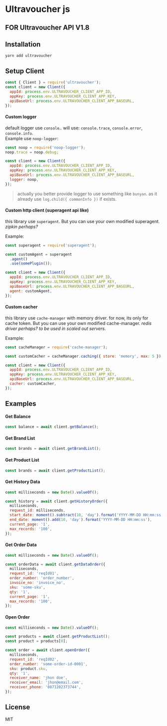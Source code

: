 # Ultravoucher js


## **FOR Ultravoucher API V1.8**

## Installation

```
yarn add ultravoucher
```

## Setup Client

```javascript
const { Client } = require('ultravoucher');
const client = new Client({
  appId: process.env.ULTRAVOUCHER_CLIENT_APP_ID,
  appKey: process.env.ULTRAVOUCHER_CLIENT_APP_KEY,
  apiBaseUrl: process.env.ULTRAVOUCHER_CLIENT_APP_BASEURL,
});
```

#### Custom logger

default logger use `console`.. will use: `console.trace`, `console.error`, `console.info`.  
Example use `noop-logger`:

```javascript
const noop = require('noop-logger');
noop.trace = noop.debug;

const client = new Client({
  appId: process.env.ULTRAVOUCHER_CLIENT_APP_ID,
  appKey: process.env.ULTRAVOUCHER_CLIENT_APP_KEY,
  apiBaseUrl: process.env.ULTRAVOUCHER_CLIENT_APP_BASEURL,
  logger: noop,
});
```

> actually you better provide logger to use something like `bunyan`. as it already use `log.child({ commonInfo })` if exists.


#### Custom http client (superagent api like)

this library use `superagent`. But you can use your own modified superagent. *zipkin perhaps?*

Example:

```javascript
const superagent = require('superagent');

const customAgent = superagent
  .agent()
  .use(somePlugin());

const client = new Client({
  appId: process.env.ULTRAVOUCHER_CLIENT_APP_ID,
  appKey: process.env.ULTRAVOUCHER_CLIENT_APP_KEY,
  apiBaseUrl: process.env.ULTRAVOUCHER_CLIENT_APP_BASEURL,
  agent: customAgent,
});
```

#### Custom cacher

this library use `cache-manager` with memory driver. for now, its only for cache token. But you can use your own modified cache-manager. *redis driver perhaps? to be used in scaled out servers.*

Example:

```javascript
const cacheManager = require('cache-manager');

const customCacher = cacheManager.caching({ store: 'memory', max: 5 });

const client = new Client({
  appId: process.env.ULTRAVOUCHER_CLIENT_APP_ID,
  appKey: process.env.ULTRAVOUCHER_CLIENT_APP_KEY,
  apiBaseUrl: process.env.ULTRAVOUCHER_CLIENT_APP_BASEURL,
  cacher: customCacher,
});
```


## Examples

#### Get Balance

```javascript
const balance = await client.getBalance();
```

#### Get Brand List

```javascript
const brands = await client.getBrandList();
```

#### Get Product List

```javascript
const brands = await client.getProductList();
```

#### Get History Data

```javascript
const milliseconds = new Date().valueOf();

const history = await client.getHistoryOrder({
  milliseconds,
  request_id: milliseconds,
  start_date: moment().subtract(10, 'day').format('YYYY-MM-DD HH:mm:ss'),
  end_date: moment().add(10, 'day').format('YYYY-MM-DD HH:mm:ss'),
  current_page: '1',
  max_records: '100',
});
```

#### Get Order Data

```javascript
const milliseconds = new Date().valueOf();

const orderData = await client.getDataOrder({
  milliseconds,
  request_id: 'reqId01',
  order_number: 'order_number',
  invoice_no: 'invoice_no',
  sku: 'some-sku',
  qty: '1',
  current_page: '1',
  max_records: '100',
});
```

#### Open Order

```javascript
const milliseconds = new Date().valueOf();

const products = await client.getProductList();
const product = products[0];

const order = await client.openOrder({
  milliseconds,
  request_id: 'reqId02',
  order_number: 'some-order-id-0001',
  sku: product.sku,
  qty: '1',
  receiver_name: 'jhon doe',
  receiver_email: 'jhon@email.com',
  receiver_phone: '0871282373744',
});
```

## License

MIT
